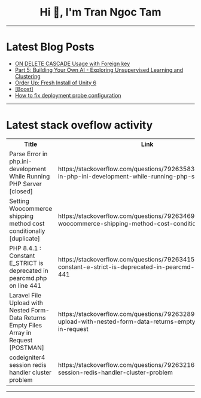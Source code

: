<h1 align="center">Hi 👋, I'm Tran Ngoc Tam</h1>

---

# Latest Blog Posts 
<!-- BLOG-POST-LIST:START -->
- [ON DELETE CASCADE Usage with Foreign key](https://dev.to/mrcaption49/on-delete-cascade-usage-with-foreign-key-59e3)
- [Part 5: Building Your Own AI - Exploring Unsupervised Learning and Clustering](https://dev.to/trixsec/part-5-building-your-own-ai-exploring-unsupervised-learning-and-clustering-nib)
- [Order Up: Fresh Install of Unity 6](https://dev.to/yuguru/order-up-fresh-install-of-unity-6-oj3)
- [[Boost]](https://dev.to/itsvinayak/-1eff)
- [How to fix deployment probe configuration](https://dev.to/labex/how-to-fix-deployment-probe-configuration-18ep)
<!-- BLOG-POST-LIST:END -->

---

# Latest stack oveflow activity
<table>
  <tr><th>Title</th><th>Link</th></tr>
  <!-- STACKOVERFLOW:START --><tr><td>Parse Error in php.ini-development While Running PHP Server [closed]</td><td>https://stackoverflow.com/questions/79263583/parse-error-in-php-ini-development-while-running-php-server</td></tr><tr><td>Setting Woocommerce shipping method cost conditionally [duplicate]</td><td>https://stackoverflow.com/questions/79263469/setting-woocommerce-shipping-method-cost-conditionally</td></tr><tr><td>PHP 8.4.1 : Constant E_STRICT is deprecated in pearcmd.php on line 441</td><td>https://stackoverflow.com/questions/79263415/php-8-4-1-constant-e-strict-is-deprecated-in-pearcmd-php-on-line-441</td></tr><tr><td>Laravel File Upload with Nested Form-Data Returns Empty Files Array in Request [POSTMAN]</td><td>https://stackoverflow.com/questions/79263289/laravel-file-upload-with-nested-form-data-returns-empty-files-array-in-request</td></tr><tr><td>codeigniter4 session redis handler cluster problem</td><td>https://stackoverflow.com/questions/79263216/codeigniter4-session-redis-handler-cluster-problem</td></tr><!-- STACKOVERFLOW:END -->
</table>

---


